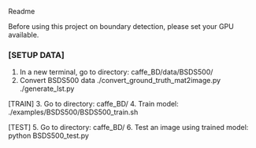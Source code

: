 Readme

Before using this project on boundary detection, please set your GPU available.

### [SETUP DATA]
1. In a new terminal, go to directory: caffe_BD/data/BSDS500/
2. Convert BSDS500 data
  ./convert_ground_truth_mat2image.py
  ./generate_lst.py

[TRAIN]
3. Go to directory: caffe_BD/
4. Train model:
  ./examples/BSDS500/BSDS500_train.sh

[TEST]
5. Go to directory: caffe_BD/
6. Test an image using trained model:
  python BSDS500_test.py
